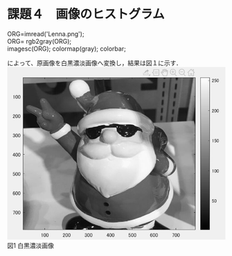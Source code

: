 # 課題４　画像のヒストグラム
ORG=imread('Lenna.png');  
ORG= rgb2gray(ORG);  
imagesc(ORG); colormap(gray); colorbar;  

によって、原画像を白黒濃淡画像へ変換し，結果は図１に示す．
![原画像](https://github.com/hongyuting2017/image_processing/blob/master/image/kadai4-1.jpg)  
図1 白黒濃淡画像

